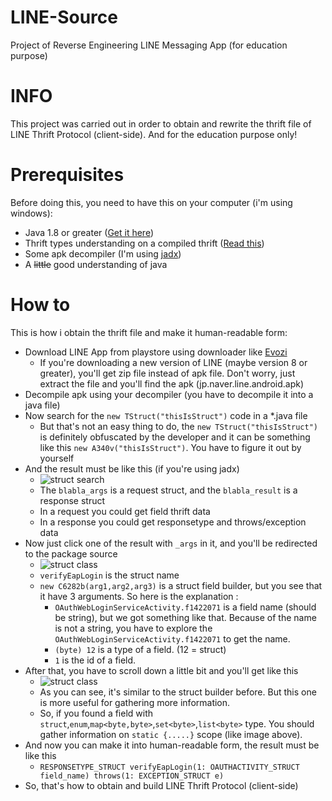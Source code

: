 # LINE-Source

Project of Reverse Engineering LINE Messaging App (for education purpose)

# INFO
This project was carried out in order to obtain and rewrite the thrift file of LINE Thrift Protocol (client-side). And for the education purpose only!

# Prerequisites
Before doing this, you need to have this on your computer (i'm using windows):
  - Java 1.8 or greater ([Get it here](https://www.java.com/en/))
  - Thrift types understanding on a compiled thrift ([Read this](https://github.com/BroNils/LINE-Source/blob/master/thrift-desc.txt))
  - Some apk decompiler (I'm using [jadx](https://github.com/skylot/jadx))
  - A ~~little~~ good understanding of java

# How to

This is how i obtain the thrift file and make it human-readable form:
  - Download LINE App from playstore using downloader like [Evozi](https://apps.evozi.com/apk-downloader/)
    - If you're downloading a new version of LINE (maybe version 8 or greater), you'll get zip file instead of apk file. Don't worry, just extract the file and you'll find the apk (jp.naver.line.android.apk)
  - Decompile apk using your decompiler (you have to decompile it into a java file)
  - Now search for the `new TStruct("thisIsStruct")` code in a *.java file
    - But that's not an easy thing to do, the `new TStruct("thisIsStruct")` is definitely obfuscated by the developer and it can be something like this `new A340v("thisIsStruct")`. You have to figure it out by yourself
  - And the result must be like this (if you're using jadx)
    - ![struct search](https://i.ibb.co/fn8dsb3/Screenshot-276.png "Struct search result")
    - The `blabla_args` is a request struct, and the `blabla_result` is a response struct
    - In a request you could get field thrift data
    - In a response you could get responsetype and throws/exception data
  - Now just click one of the result with `_args` in it, and you'll be redirected to the package source
    - ![struct class](https://i.ibb.co/KqYVPfQ/Screenshot-277.png "Struct class")
    - `verifyEapLogin` is the struct name
    - `new C6282b(arg1,arg2,arg3)` is a struct field builder, but you see that it have 3 arguments. So here is the explanation :
        -  `OAuthWebLoginServiceActivity.f1422071` is a field name (should be string), but we got something like that. Because of the name is not a string, you have to explore the `OAuthWebLoginServiceActivity.f1422071` to get the name.
        -  `(byte) 12` is a type of a field. (12 = struct)
        -  `1` is the id of a field.
  - After that, you have to scroll down a little bit and you'll get like this
    - ![struct class](https://i.ibb.co/XC5F9sg/Screenshot-278.png "Struct class")
    - As you can see, it's similar to the struct builder before. But this one is more useful for gathering more information.
    - So, if you found a field with `struct`,`enum`,`map<byte,byte>`,`set<byte>`,`list<byte>` type. You should gather information on `static {.....}` scope (like image above).
  - And now you can make it into human-readable form, the result must be like this
    - `RESPONSETYPE_STRUCT verifyEapLogin(1: OAUTHACTIVITY_STRUCT field_name) throws(1: EXCEPTION_STRUCT e)`
  - So, that's how to obtain and build LINE Thrift Protocol (client-side)
